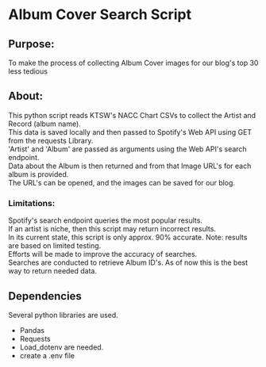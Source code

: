 # Album Cover Search Script

## Purpose:
To make the process of collecting Album Cover images for our blog's top 30 less tedious<br>

## About:
This python script reads KTSW's NACC Chart CSVs to collect the Artist and Record (album name).<br>
This data is saved locally and then passed to Spotify's Web API using GET from the requests Library.<br>
'Artist' and 'Album' are passed as arguments using the Web API's search endpoint.<br>
Data about the Album is then returned and from that Image URL's for each album is provided.<br>
The URL's can be opened, and the images can be saved for our blog.<br>

### Limitations:
Spotify's search endpoint queries the most popular results.<br>
If an artist is niche, then this script may return incorrect results.<br>
In its current state, this script is only approx. 90% accurate. Note: results are based on limited testing.<br>
Efforts will be made to improve the accuracy of searches.<br>
Searches are conducted to retrieve Album ID's. As of now this is the best way to return needed data.<br>

## Dependencies
Several python libraries are used.<br>
 - Pandas 
 - Requests
 - Load_dotenv are needed.
 - create a .env file
